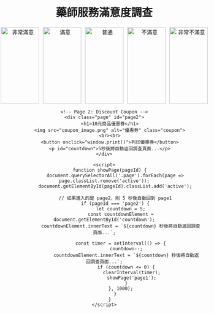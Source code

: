 <!DOCTYPE html>
<html lang="zh-Hant">
<head>
    <meta charset="UTF-8">
    <meta name="viewport" content="width=device-width, initial-scale=1.0">
    <title>藥師服務滿意度調查</title>
    <style>
        body {
            font-family: Arial, sans-serif;
            text-align: center;
            margin: 0;
            padding: 20px;
        }
        .page {
            display: none;
        }
        .page.active {
            display: block;
        }
        .emotions {
            display: flex;
            justify-content: center;
            gap: 10px;
            margin-top: 20px;
        }
        .emotions img {
            width: 100px;
            height: 200px;
            cursor: pointer;
            transition: transform 0.2s;
        }
        .emotions img:hover {
            transform: scale(1.1);
        }
        img.coupon {
            max-width: 600px;
            cursor: pointer;
            transition: transform 0.2s;
        }
        img.coupon:hover {
            transform: scale(1.05);
        }
        button {
            margin-top: 20px;
            padding: 10px 20px;
            font-size: 16px;
            cursor: pointer;
        }
    </style>
</head>
<body>
    <!-- Page 1: Satisfaction Survey -->
    <div class="page active" id="page1">
        <h1>藥師服務滿意度調查</h1>
        <div class="emotions">
            <img src="happy.png" alt="非常滿意" onclick="showPage('page2')">
            <img src="satisfied.png" alt="滿意" onclick="showPage('page2')">
            <img src="neutral.png" alt="普通" onclick="showPage('page2')">
            <img src="unsatisfied.png" alt="不滿意" onclick="showPage('page2')">
            <img src="very_unsatisfied.png" alt="非常不滿意" onclick="showPage('page2')">
        </div>
    </div>

    <!-- Page 2: Discount Coupon -->
    <div class="page" id="page2">
        <h1>10元商品優惠券</h1>
        <img src="coupon_image.png" alt="優惠券" class="coupon">
        <br><br>
        <button onclick="window.print()">列印優惠券</button>
        <p id="countdown">5秒後將自動返回調查頁面...</p>
    </div>

    <script>
        function showPage(pageId) {
            document.querySelectorAll('.page').forEach(page => page.classList.remove('active'));
            document.getElementById(pageId).classList.add('active');

            // 如果進入的是 page2，則 5 秒後自動回到 page1
            if (pageId === 'page2') {
                let countdown = 5;
                const countdownElement = document.getElementById('countdown');
                countdownElement.innerText = `${countdown} 秒後將自動返回調查頁面...`;

                const timer = setInterval(() => {
                    countdown--;
                    countdownElement.innerText = `${countdown} 秒後將自動返回調查頁面...`;
                    if (countdown <= 0) {
                        clearInterval(timer);
                        showPage('page1');
                    }
                }, 1000);
            }
        }
    </script>
</body>
</html>
